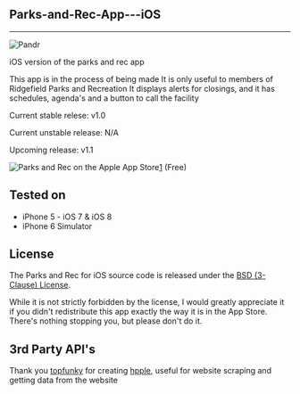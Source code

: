 ## Parks-and-Rec-App---iOS
---
![Pandr](http://images.nikhilp.org/a.png)

iOS version of the parks and rec app

This app is in the process of being made
It is only useful to members of Ridgefield Parks and Recreation
It displays alerts for closings, and it has schedules, agenda's
and a button to call the facility

Current stable relese: v1.0

Current unstable release: N/A

Upcoming release: v1.1

![Parks and Rec on the Apple App Store](https://linkmaker.itunes.apple.com/htmlResources/assets/en_us//images/web/linkmaker/badge_appstore-lrg.png)[1] (Free)

[1]: https://itunes.apple.com/us/app/myparksandrec/id924248341?ls=1&mt=8

## Tested on
* iPhone 5 - iOS 7 & iOS 8
* iPhone 6 Simulator

## License

The Parks and Rec for iOS source code is released under the [BSD (3-Clause) License](https://github.com/indianpoptart/Parks-and-Rec-App---iOS/blob/master/LICENSE).

While it is not strictly forbidden by the license, I would greatly appreciate it if you didn't redistribute this app exactly the way it is in the App Store. There's nothing stopping you, but please don't do it.

## 3rd Party API's

Thank you [topfunky](http://topfunky.com) for creating [hpple](https://github.com/topfunky/hpple), useful for website scraping and getting data from the website
